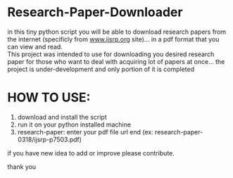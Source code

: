 # Research-Paper-Downloader

in this tiny python script you will be able to download research papers from the internet 
(specificly from www.ijsrp.org site)... in a pdf format that you can view and read.
<br> 
This project was intended to use for downloading you desired research paper for those who want to deal with acquiring lot of papers
at once... the project is under-development and only portion of it is completed


# HOW TO USE:
1) download and install the script
2) run it on your python installed machine
3) research-paper: enter your pdf file url end (ex: research-paper-0318/ijsrp-p7503.pdf)


if you have new idea to add or improve please contribute.

thank you
